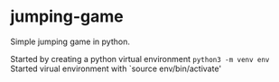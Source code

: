 # jumping-game
Simple jumping game in python.

Started by creating a python virtual environment `python3 -m venv env`
Started virual environment with `source env/bin/activate'

